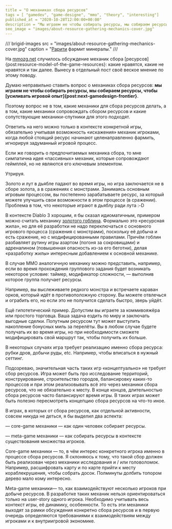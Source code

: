 ```yaml
---
title = "О механиках сбора ресурсов"
tags = [ "gamedev", "game-designe", "mmo", "theory", "interesting"]
published_at = "2020-10-28T12:00:00+00:00"
description = "Мы играем не чтобы собирать ресурсы, мы собираем ресурсы, чтоб усиливать игровой опыт."
seo_image = "images/about-resource-gathering-mechanics-cover.jpg"
---
```


/// brigid-images
src = "images/about-resource-gathering-mechanics-cover.jpg"
caption = "[Рарити](https://mlp.fandom.com/ru/wiki/%D0%A0%D0%B0%D1%80%D0%B8%D1%82%D0%B8) фармит минералы."
///

На [mmozg.net](https://mmozg.net/justask/2020/10/21/kakaya-mehanika-sbora-resursov-v-mmo-vam-kazhetsya-naibolee-interesnoy.html) случилось обсуждение механик сбора [ресурсов]{post:resource-model-of-the-game-resources}: какие нравятся, какие не нравятся и так далее. Вынесу в отдельный пост своё веское мнение по этому поводу.

Думаю неправильно ставить вопрос о механиках сбора ресурсов: **мы играем не чтобы собирать ресурсы, мы собираем ресурсы, чтобы [усиливать игровой опыт]{post:next-gamedesign-frontier}**.

Поэтому вопрос не в том, какие механики для сбора ресурсов делать, а в том, какие механики сопровождать сбором ресурсов и какие сопутствующие механики-спутники для этого подходят.

<!-- more -->

Ответить на него можно только в контексте конкретной игры, обязательно учитывая возможность «искажения» механик игроками, когда любой стоящий ресурс начинают целенаправленно фармить, игнорируя задуманный игровой процесс.

Если же говорить о предпочитаемых механика сбора, то мне симпатична идея «пассивных» механик, которые сопровождают геймплей, но не являются его ключевым элементом.

Утрируя.

Золото и лут в дьябле падают во время игры, но игра заключается не в сборе золота, а в сражениях с монстрами. Занимаясь основным игровым процессом, вы постепенно зарабатываете ресурс, за который можете улучшить свои возможности в этом процессе (в сражении). Проблема в том, что некоторые играют в дьяблу ради лута :-D

В контексте Diablo 3 хорошим, я бы сказал идиоматичным, примером можно считать механику [золотого гоблина](https://diablo.fandom.com/wiki/Treasure_Goblin). Формально это «ресурсная жила», но для её разработки не надо переключаться с основного игрового процесса (сражения с монстрами), поскольку её добыча и есть сражение, но с модифицированными правилами. Причём гоблин разбавляет рутину игры азартом (погоня за сокровищами) и адреналином (повышенная опасность из-за его беготни), делая «разработку жилы» интересным добавлением к основной механике.

В случае ММО аналогичную механику можно представить, например, если во время прохождения группового задания будет возникать некоторое условие: таймер, модификатор сложности, — выполнив которое группа получает ресурсы.

Например, вы выслеживаете редкого монстра и встречаете караван орков, который идёт в противоположную сторону. Вы можете отвлечься и ограбить его, но если это не получится сделать быстро, зверь уйдёт.

Ещё гипотетический пример. Допустим вы играете за коммивояжёра или простого торговца. Ваша задача ездить по миру и заключать выгодные сделки. Попутным ресурсом тут может выступить накопление бонусных миль за перелёты. Вы в любом случае будете получать их во время игры, но при необходимости сможете модифицировать свой маршрут так, чтобы получить их больше.

В некоторых случаях игра требует реализацию именно сбора ресурса: рубки дров, добычи руды, etc. Например, чтобы вписаться в нужный сеттинг.

Подозреваю, значительная часть таких игр «концептуально» не требует сбор ресурсов. Игра может быть про исследование территорий, конструирование, строительство городов, балансировку каких-то процессов и при этом реализовывать всё это через механики сбора ресурсов, что не обязательно к месту. В конце концов, длительностью сбора ресурсов часто балансируют время игры. В таких играх может быть полезно пересмотреть концепцию сбора ресурсов на что-то иное.

В играх, в которых от сбора ресурсов, как отдельной активности, совсем никуда не деться, я бы выделил два аспекта:

— core-game механики — как один человек собирает ресурсы.

— meta-game механики — как собирать ресурсы в контексте существования множества игроков.

Core-game механики — то, в чём интерес конкретного игрока именно в процессе сбора ресурсов. Я склоняюсь к тому, что такой сбор должен быть реализован через механики исследования и / или головоломок. Например, расшифровать карту и по карте прийти к месту кораблекрушения, чтобы собрать досок. Полминуты долбить топором  дерево мало кому интересно.

Meta-game механики— то, как взаимодействуют несколько игроков при добыче ресурсов. В разработке таких механик нельзя ориентироваться только на user-story одного игрока. Необходимо учитывать весь контекст игры, её динамику, особенности. То есть эти механики выходят за рамки обсуждения конкретно сбора ресурсов и в первую очередь определяются требованиями к взаимодействиям между игроками и к внутриигровой экономике.
